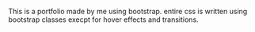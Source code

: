 This is a portfolio made by me using bootstrap.
entire css is written using bootstrap classes execpt for hover effects and transitions.
